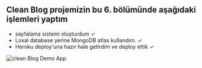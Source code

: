 

## Clean Blog projemizin bu 6. bölümünde aşağıdaki işlemleri yaptım

- sayfalama sistemi oluşturdum ✓
- Loxal database yerine MongoDB atlas kullandım. ✓
- Heroku deploy'una hazır hale getirdim ve deploy ettik ✓


![clean Blog Demo App ](https://cleanblog-nuh.herokuapp.com/)

